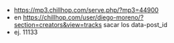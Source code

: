 - https://mp3.chillhop.com/serve.php/?mp3=44900
- en https://chillhop.com/user/diego-moreno/?section=creators&view=tracks sacar los data-post_id
- ej. 11133